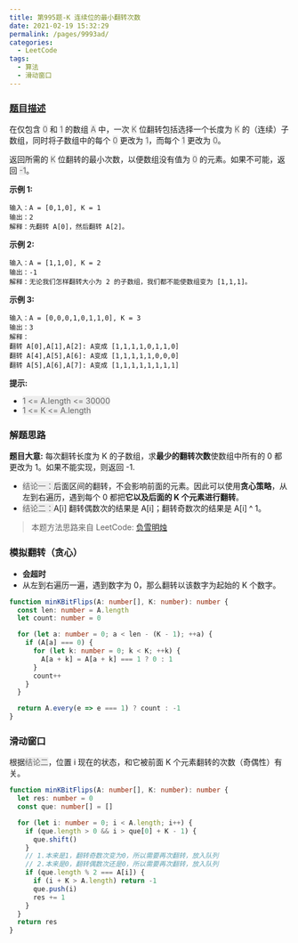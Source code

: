 ```yaml
---
title: 第995题-K 连续位的最小翻转次数
date: 2021-02-19 15:32:29
permalink: /pages/9993ad/
categories:
  - LeetCode
tags:
  - 算法
  - 滑动窗口
---
```


### [题目描述](https://leetcode-cn.com/problems/minimum-number-of-k-consecutive-bit-flips/)

在仅包含 <font style="background: #eee; color: #666;">0</font> 和 <font style="background: #eee; color: #666;">1</font> 的数组 <font style="background: #eee; color: #666;">A</font> 中，一次 <font style="background: #eee; color: #666;">K</font> 位翻转包括选择一个长度为 <font style="background: #eee; color: #666;">K</font> 的（连续）子数组，同时将子数组中的每个 <font style="background: #eee; color: #666;">0</font> 更改为 <font style="background: #eee; color: #666;">1</font>，而每个 <font style="background: #eee; color: #666;">1</font> 更改为 <font style="background: #eee; color: #666;">0</font>。

返回所需的 <font style="background: #eee; color: #666;">K</font> 位翻转的最小次数，以便数组没有值为 <font style="background: #eee; color: #666;">0</font> 的元素。如果不可能，返回 <font style="background: #eee; color: #666;">-1</font>。

<!-- more -->

**示例 1:**

```
输入：A = [0,1,0], K = 1
输出：2
解释：先翻转 A[0]，然后翻转 A[2]。
```

**示例 2:**

```
输入：A = [1,1,0], K = 2
输出：-1
解释：无论我们怎样翻转大小为 2 的子数组，我们都不能使数组变为 [1,1,1]。
```

**示例 3:**

```
输入：A = [0,0,0,1,0,1,1,0], K = 3
输出：3
解释：
翻转 A[0],A[1],A[2]: A变成 [1,1,1,1,0,1,1,0]
翻转 A[4],A[5],A[6]: A变成 [1,1,1,1,1,0,0,0]
翻转 A[5],A[6],A[7]: A变成 [1,1,1,1,1,1,1,1]
```

**提示:**

- <font style="background: #eee; color: #666;">1 <= A.length <= 30000</font>
- <font style="background: #eee; color: #666;">1 <= K <= A.length</font>

### 解题思路

**题目大意:** 每次翻转长度为 K 的子数组，求**最少的翻转次数**使数组中所有的 0 都更改为 1。如果不能实现，则返回 -1.

- <font style="background: #eee; color: #666;">结论一：</font>后面区间的翻转，不会影响前面的元素。因此可以使用**贪心策略**，从左到右遍历，遇到每个 0 都把**它以及后面的 K 个元素进行翻转**。
- <font style="background: #eee; color: #666;">结论二：</font>A[i] 翻转偶数次的结果是 A[i]；翻转奇数次的结果是 A[i] ^ 1。

> 本题方法思路来自 LeetCode: [负雪明烛](https://leetcode-cn.com/problems/minimum-number-of-k-consecutive-bit-flips/solution/hua-dong-chuang-kou-shi-ben-ti-zui-rong-z403l/)

### 模拟翻转（贪心）

- **会超时**
- 从左到右遍历一遍，遇到数字为 0，那么翻转以该数字为起始的 K 个数字。

```TypeScript
function minKBitFlips(A: number[], K: number): number {
  const len: number = A.length
  let count: number = 0

  for (let a: number = 0; a < len - (K - 1); ++a) {
    if (A[a] === 0) {
      for (let k: number = 0; k < K; ++k) {
        A[a + k] = A[a + k] === 1 ? 0 : 1
      }
      count++
    }
  }

  return A.every(e => e === 1) ? count : -1
}
```

### 滑动窗口

根据<font style="background: #eee; color: #666;">结论二</font>，位置 i 现在的状态，和它被前面 K 个元素翻转的次数（奇偶性）有关。

```TypeScript
function minKBitFlips(A: number[], K: number): number {
  let res: number = 0
  const que: number[] = []

  for (let i: number = 0; i < A.length; i++) {
    if (que.length > 0 && i > que[0] + K - 1) {
      que.shift()
    }
    // 1.本来是1，翻转奇数次变为0，所以需要再次翻转，放入队列
    // 2.本来是0，翻转偶数次还是0，所以需要再次翻转，放入队列
    if (que.length % 2 === A[i]) {
      if (i + K > A.length) return -1
      que.push(i)
      res += 1
    }
  }
  return res
}
```

